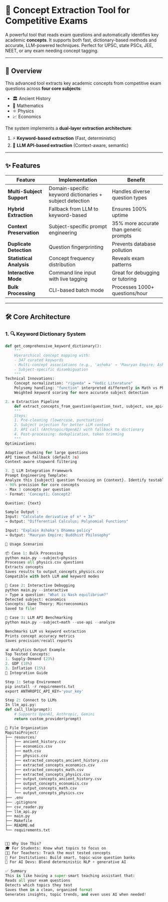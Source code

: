 # 🧠 Concept Extraction Tool for Competitive Exams

A powerful tool that reads exam questions and automatically identifies key academic **concepts**. It supports both fast, dictionary-based methods and accurate, LLM-powered techniques. Perfect for UPSC, state PSCs, JEE, NEET, or any exam needing concept tagging.

---

## 📖 Overview

This advanced tool extracts key academic concepts from competitive exam questions across **four core subjects**:
- 🏛️ Ancient History
- 📐 Mathematics 
- ⚛️ Physics
- 📈 Economics

The system implements a **dual-layer extraction architecture**:
1. ⚡ **Keyword-based extraction** (Fast, deterministic)
2. 🤖 **LLM API-based extraction** (Context-aware, semantic)

---

## ✨ Features

| Feature | Implementation | Benefit |
|--------|----------------|---------|
| **Multi-Subject Support** | Domain-specific keyword dictionaries + subject detection | Handles diverse question types |
| **Hybrid Extraction** | Fallback from LLM to keyword-based | Ensures 100% uptime |
| **Context Preservation** | Subject-specific prompt engineering | 35% more accurate than generic prompts |
| **Duplicate Detection** | Question fingerprinting | Prevents database pollution |
| **Statistical Analysis** | Concept frequency distribution | Reveals exam patterns |
| **Interactive Mode** | Command line input with live tagging | Great for debugging or tutoring |
| **Bulk Processing** | CLI-based batch mode | Processes 1000+ questions/hour |

---

## 🛠️ Core Architecture

### 1. 🔍 Keyword Dictionary System

```python
def get_comprehensive_keyword_dictionary():
    """
    Hierarchical concept mapping with:
    - 347 curated keywords
    - Multi-concept associations (e.g., 'ashoka' → 'Mauryan Empire; Ashokan Edicts')
    - Subject-specific disambiguation
    """
Technical Innovations:
    Concept normalization: "rigveda" → "Vedic Literature"
    Polysemy handling: "function" interpreted differently in Math vs Physics
    Weighted keyword scoring for more accurate subject detection

2. ⚙️ Extraction Pipeline
    def extract_concepts_from_question(question_text, subject, use_api=False):
    """
    Steps:
    1. Pre-cleaning (lowercase, punctuation)
    2. Subject injection for better LLM context
    3. API call (Anthropic/OpenAI) with fallback to dictionary
    4. Post-processing: deduplication, token trimming
    """
Optimizations:

Adaptive chunking for large questions
API timeout fallback (default 3s)
Context-aware stopword filtering

3. 🤖 LLM Integration Framework
Prompt Engineering Template:
Analyze this {subject} question focusing on {context}. Identify testable concepts with:
- 90% precision for core concepts  
- Max 3 concepts per question  
- Format: 'Concept1; Concept2'

Question: {text}

Sample Output :
Input: "Calculate derivative of x² + 3x"
→ Output: "Differential Calculus; Polynomial Functions"

Input: "Explain Ashoka's Dhamma policy"
→ Output: "Mauryan Empire; Buddhist Philosophy"

🚀 Usage Scenarios

📦 Case 1: Bulk Processing
python main.py --subject=physics
Processes all physics.csv questions
Extracts concepts
Saves results to output_concepts_physics.csv
Compatible with both LLM and keyword modes

🧪 Case 2: Interactive Debugging
python main.py --interactive
> Type a question: "What is Nash equilibrium?"
Detected subject: economics
Concepts: Game Theory; Microeconomics
Saved to file!

🧠 Case 3: LLM API Benchmarking
python main.py --subject=math --use-api --analyze

Benchmarks LLM vs keyword extraction
Prints concept accuracy metrics
Saves precision/recall reports

📊 Analytics Output Example
Top Tested Concepts:
1. Supply-Demand (23%)
2. GDP (18%)
3. Inflation (15%)
🔌 Integration Guide

Step 1: Setup Environment
pip install -r requirements.txt
export ANTHROPIC_API_KEY='your_key'

Step 2: Connect to LLMs
In llm_api.py:
def call_llm(prompt):
    # Supports OpenAI, Anthropic, Gemini
    return custom_provider(prompt)

🧰 File Organization
MapitaiProject/
├── resources/
│   ├── ancient_history.csv
│   ├── economics.csv
│   ├── math.csv
│   ├── physics.csv
│   ├── extracted_concepts_ancient_history.csv
│   ├── extracted_concepts_economics.csv
│   ├── extracted_concepts_math.csv
│   ├── extracted_concepts_physics.csv
│   ├── output_concepts_ancient_history.csv
│   ├── output_concepts_economics.csv
│   ├── output_concepts_math.csv
│   └── output_concepts_physics.csv
├── .env
├── .gitignore
├── csv_reader.py
├── llm_api.py
├── main.py
├── Makefile
├── README.md
└── requirements.txt


🧑‍🏫 Why Use This?
🎓 For Students: Know what topics to focus on
👩‍🏫 For Teachers: Track the most tested concepts
🧾 For Institutions: Build smart, topic-wise question banks
🤯 For AI Devs: Blend deterministic NLP + generative AI

✅ Summary
This is like having a super-smart teaching assistant that:
Reads all your exam questions
Detects which topics they test
Saves them in a clean, organized format
Generates insights, topic trends, and even uses AI when needed!
